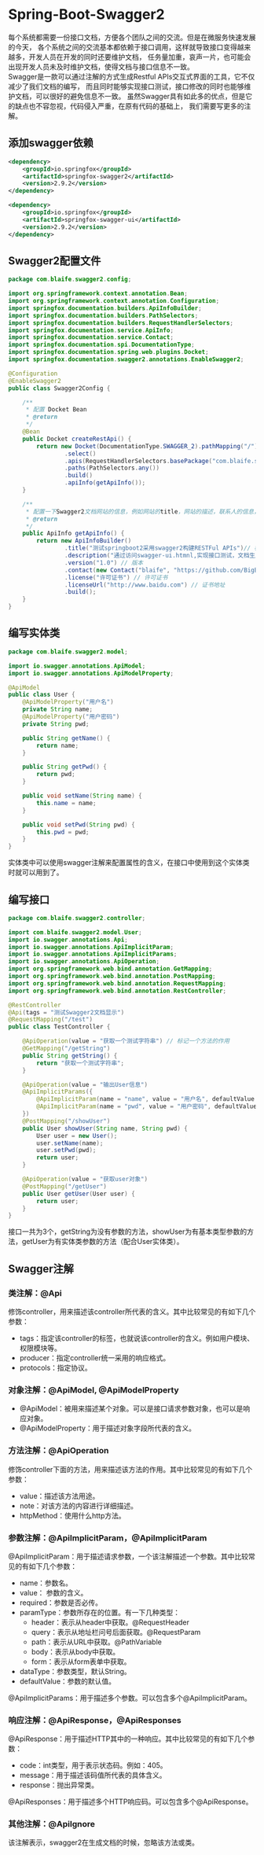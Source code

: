 # Spring-Boot-Swagger2
每个系统都需要一份接口文档，方便各个团队之间的交流。但是在微服务快速发展的今天，
各个系统之间的交流基本都依赖于接口调用，这样就导致接口变得越来越多，开发人员在开发的同时还要维护文档，
任务量加重，哀声一片，也可能会出现开发人员未及时维护文档，使得文档与接口信息不一致。  
Swagger是一款可以通过注解的方式生成Restful APIs交互式界面的工具，它不仅减少了我们文档的编写，
而且同时能够实现接口测试，接口修改的同时也能够维护文档，可以很好的避免信息不一致。
虽然Swagger具有如此多的优点，但是它的缺点也不容忽视，代码侵入严重，在原有代码的基础上，
我们需要写更多的注解。

## 添加swagger依赖
```xml
<dependency>
    <groupId>io.springfox</groupId>
    <artifactId>springfox-swagger2</artifactId>
    <version>2.9.2</version>
</dependency>
```
```xml
<dependency>
    <groupId>io.springfox</groupId>
    <artifactId>springfox-swagger-ui</artifactId>
    <version>2.9.2</version>
</dependency>
```

## Swagger2配置文件
```java
package com.blaife.swagger2.config;

import org.springframework.context.annotation.Bean;
import org.springframework.context.annotation.Configuration;
import springfox.documentation.builders.ApiInfoBuilder;
import springfox.documentation.builders.PathSelectors;
import springfox.documentation.builders.RequestHandlerSelectors;
import springfox.documentation.service.ApiInfo;
import springfox.documentation.service.Contact;
import springfox.documentation.spi.DocumentationType;
import springfox.documentation.spring.web.plugins.Docket;
import springfox.documentation.swagger2.annotations.EnableSwagger2;

@Configuration
@EnableSwagger2
public class Swagger2Config {

    /**
     * 配置 Docket Bean
     * @return
     */
    @Bean
    public Docket createRestApi() {
        return new Docket(DocumentationType.SWAGGER_2).pathMapping("/")
                .select()
                .apis(RequestHandlerSelectors.basePackage("com.blaife.swagger2.controller")) // 配置映射路径和要扫描的接口的位置
                .paths(PathSelectors.any())
                .build()
                .apiInfo(getApiInfo());
    }

    /**
     * 配置一下Swagger2文档网站的信息，例如网站的title，网站的描述，联系人的信息，使用的协议等等。
     * @return
     */
    public ApiInfo getApiInfo() {
        return new ApiInfoBuilder()
                .title("测试springboot2采用swagger2构建RESTFul APIs")// 标题
                .description("通过访问swagger-ui.htmnl,实现接口测试，文档生成。") // 说明
                .version("1.0") // 版本
                .contact(new Contact("blaife", "https://github.com/BigBlackKnife", "2767026270@qq.com")) // 联络方式
                .license("许可证书") // 许可证书
                .licenseUrl("http://www.baidu.com") // 证书地址
                .build();
    }
}
```

## 编写实体类
```java
package com.blaife.swagger2.model;

import io.swagger.annotations.ApiModel;
import io.swagger.annotations.ApiModelProperty;

@ApiModel
public class User {
    @ApiModelProperty("用户名")
    private String name;
    @ApiModelProperty("用户密码")
    private String pwd;

    public String getName() {
        return name;
    }

    public String getPwd() {
        return pwd;
    }

    public void setName(String name) {
        this.name = name;
    }

    public void setPwd(String pwd) {
        this.pwd = pwd;
    }
}
```
实体类中可以使用swagger注解来配置属性的含义，在接口中使用到这个实体类时就可以用到了。

## 编写接口
```java
package com.blaife.swagger2.controller;

import com.blaife.swagger2.model.User;
import io.swagger.annotations.Api;
import io.swagger.annotations.ApiImplicitParam;
import io.swagger.annotations.ApiImplicitParams;
import io.swagger.annotations.ApiOperation;
import org.springframework.web.bind.annotation.GetMapping;
import org.springframework.web.bind.annotation.PostMapping;
import org.springframework.web.bind.annotation.RequestMapping;
import org.springframework.web.bind.annotation.RestController;

@RestController
@Api(tags = "测试Swagger2文档显示")
@RequestMapping("/test")
public class TestController {

    @ApiOperation(value = "获取一个测试字符串") // 标记一个方法的作用
    @GetMapping("/getString")
    public String getString() {
        return "获取一个测试字符串";
    }

    @ApiOperation(value = "输出User信息")
    @ApiImplicitParams({
        @ApiImplicitParam(name = "name", value = "用户名", defaultValue = "blaife", required = true),
        @ApiImplicitParam(name = "pwd", value = "用户密码", defaultValue = "0121", required = true)
    })
    @PostMapping("/showUser")
    public User showUser(String name, String pwd) {
        User user = new User();
        user.setName(name);
        user.setPwd(pwd);
        return user;
    }

    @ApiOperation(value = "获取user对象")
    @PostMapping("/getUser")
    public User getUser(User user) {
        return user;
    }
}
```

接口一共为3个，getString为没有参数的方法，showUser为有基本类型参数的方法，getUser为有实体类参数的方法（配合User实体类）。

## Swagger注解

### 类注解：@Api

修饰controller，用来描述该controller所代表的含义。其中比较常见的有如下几个参数：
- tags：指定该controller的标签，也就说该controller的含义。例如用户模块、权限模块等。
- producer：指定controller统一采用的响应格式。
- protocols：指定协议。

### 对象注解：@ApiModel, @ApiModelProperty

- @ApiModel：被用来描述某个对象。可以是接口请求参数对象，也可以是响应对象。
- @ApiModelProperty：用于描述对象字段所代表的含义。

### 方法注解：@ApiOperation

修饰controller下面的方法，用来描述该方法的作用。其中比较常见的有如下几个参数：
- value：描述该方法用途。
- note：对该方法的内容进行详细描述。
- httpMethod：使用什么http方法。

### 参数注解：@ApiImplicitParam，@ApiImplicitParam

@ApiImplicitParam：用于描述请求参数，一个该注解描述一个参数。其中比较常见的有如下几个参数：
- name：参数名。
- value： 参数的含义。
- required：参数是否必传。
- paramType：参数所存在的位置。有一下几种类型：
    - header：表示从header中获取。@RequestHeader
    - query：表示从地址栏问号后面获取。@RequestParam
    - path：表示从URL中获取。@PathVariable
    - body：表示从body中获取。
    - form：表示从form表单中获取。
- dataType：参数类型，默认String。
- defaultValue：参数的默认值。

@ApiImplicitParams：用于描述多个参数。可以包含多个@ApiImplicitParam。

### 响应注解：@ApiResponse，@ApiResponses

@ApiResponse：用于描述HTTP其中的一种响应。其中比较常见的有如下几个参数：
- code：int类型，用于表示状态码。例如：405。
- message：用于描述该码值所代表的具体含义。
- response：抛出异常类。

@ApiResponses：用于描述多个HTTP响应码。可以包含多个@ApiResponse。

### 其他注解：@ApiIgnore

该注解表示，swagger2在生成文档的时候，忽略该方法或类。